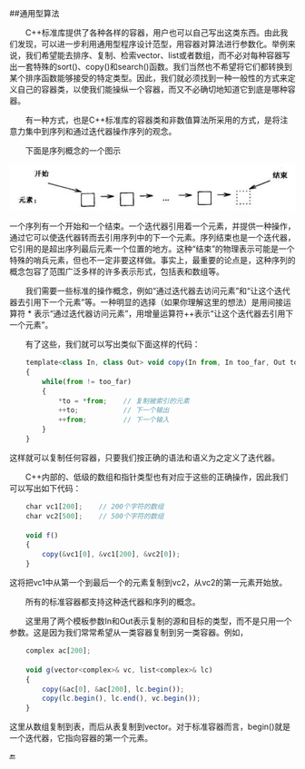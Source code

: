 ##通用型算法

&emsp;&emsp;C++标准库提供了各种各样的容器，用户也可以自己写出这类东西。由此我们发现，可以进一步利用通用型程序设计范型，用容器对算法进行参数化。举例来说，我们希望能去排序、复制、检索vector、list或者数组，而不必对每种容器写出一套特殊的sort()、copy()和search()函数。我们当然也不希望将它们都转换到某个排序函数能够接受的特定类型。因此，我们就必须找到一种一般性的方式来定义自己的容器类，以使我们能操纵一个容器，而又不必确切地知道它到底是哪种容器。

&emsp;&emsp;有一种方式，也是C++标准库的容器类和非数值算法所采用的方式，是将注意力集中到序列和通过迭代器操作序列的观念。

&emsp;&emsp;下面是序列概念的一个图示

![](/assets/2_7_2.png)

一个序列有一个开始和一个结束。一个迭代器引用着一个元素，并提供一种操作，通过它可以使迭代器转而去引用序列中的下一个元素。序列结束也是一个迭代器，它引用的是超出序列最后元素一个位置的地方。这种“结束”的物理表示可能是一个特殊的哨兵元素，但也不一定非要这样做。事实上，最重要的论点是，这种序列的概念包容了范围广泛多样的许多表示形式，包括表和数组等。

&emsp;&emsp;我们需要一些标准的操作概念，例如“通过迭代器去访问元素”和“让这个迭代器去引用下一个元素”等。一种明显的选择（如果你理解这里的想法）是用间接运算符 * 表示“通过迭代器访问元素”，用增量运算符++表示“让这个迭代器去引用下一个元素”。

&emsp;&emsp;有了这些，我们就可以写出类似下面这样的代码：

```javascript
    template<class In, class Out> void copy(In from, In too_far, Out to)
    {
        while(from != too_far)
        {
            *to = *from;    // 复制被索引的元素
            ++to;           // 下一个输出
            ++from;         // 下一个输入
        }
    }
```

这样就可以复制任何容器，只要我们按正确的语法和语义为之定义了迭代器。

&emsp;&emsp;C++内部的、低级的数组和指针类型也有对应于这些的正确操作，因此我们可以写出如下代码：

```javascript
    char vc1[200];    // 200个字符的数组
    char vc2[500];    // 500个字符的数组
    
    void f()
    {
        copy(&vc1[0], &vc1[200], &vc2[0]);
    }
```

这将把vc1中从第一个到最后一个的元素复制到vc2，从vc2的第一元素开始放。

&emsp;&emsp;所有的标准容器都支持这种迭代器和序列的概念。

&emsp;&emsp;这里用了两个模板参数In和Out表示复制的源和目标的类型，而不是只用一个参数。这是因为我们常常希望从一类容器复制到另一类容器。例如，

```javascript
    complex ac[200];
    
    void g(vector<complex>& vc, list<complex>& lc)
    {
        copy(&ac[0], &ac[200], lc.begin());
        copy(lc.begin(), lc.end(), vc.begin());
    }
```

这里从数组复制到表，而后从表复制到vector。对于标准容器而言，begin()就是一个迭代器，它指向容器的第一个元素。

🔚





















